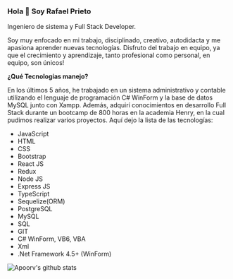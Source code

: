 ### Hola 👋 Soy Rafael Prieto

Ingeniero de sistema y Full Stack Developer.

Soy muy enfocado en mi trabajo, disciplinado, creativo, autodidacta y me apasiona aprender nuevas tecnologías. 
Disfruto del trabajo en equipo, ya que el crecimiento y aprendizaje, tanto profesional como personal, en equipo, son únicos!

**¿Qué Tecnologias manejo?**

En los últimos 5 años, he trabajado en un sistema administrativo y contable utilizando el lenguaje de programación C# WinForm y la base de datos MySQL junto con Xampp. Además, adquirí conocimientos en desarrollo Full Stack durante un bootcamp de 800 horas en la academia Henry, en la cual pudimos realizar varios proyectos. 
Aquí dejo la lista de las tecnologías:
*	JavaScript
*	HTML
*	CSS
*	Bootstrap
*	React JS
*	Redux
*	Node JS
*	Express JS
*	TypeScript
*	Sequelize(ORM)
*	PostgreSQL
*	MySQL
*	SQL
*	GIT
*	C# WinForm, VB6, VBA
*	Xml
*	.Net Framework 4.5+ (WinForm)


![Apoorv's github stats](https://github-readme-stats.vercel.app/api?username=raprig&show_icons=true&title_color=007F7B&icon_color=00DA9E&text_color=151515&hide=["stars"])

<!--
**RaPriG/RaPriG** is a ✨ _special_ ✨ repository because its `README.md` (this file) appears on your GitHub profile.

Here are some ideas to get you started:

- 🔭 I’m currently working on ...
- 🌱 I’m currently learning ...
- 👯 I’m looking to collaborate on ...
- 🤔 I’m looking for help with ...
- 💬 Ask me about ...
- 📫 How to reach me: ...
- 😄 Pronouns: ...
- ⚡ Fun fact: ...
-->

